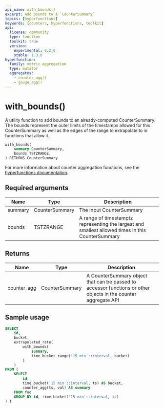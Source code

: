 ```yaml
---
api_name: with_bounds()
excerpt: Add bounds to a `CounterSummary`
topics: [hyperfunctions]
keywords: [counters, hyperfunctions, toolkit]
api:
  license: community
  type: function
  toolkit: true
  version:
    experimental: 0.2.0
    stable: 1.3.0
hyperfunction:
  family: metric aggregation
  type: mutator
  aggregates:
    - counter_agg()
    - gauge_agg()
---
```


# with_bounds() <tag type="toolkit" content="Toolkit" />

A utility function to add bounds to an already-computed CounterSummary. The
bounds represent the outer limits of the timestamps allowed for this
CounterSummary as well as the edges of the range to extrapolate to in functions
that allow it.

```sql
with_bounds(
    summary CounterSummary,
    bounds TSTZRANGE,
) RETURNS CounterSummary
```

For more information about counter aggregation functions, see the
[hyperfunctions documentation][hyperfunctions-counter-agg].

## Required arguments

|Name|Type|Description|
|-|-|-|
|summary|CounterSummary|The input CounterSummary|
|bounds|TSTZRANGE|A range of timestamptz representing the largest and smallest allowed times in this CounterSummary|

## Returns

|Name|Type|Description|
|-|-|-|
|counter_agg|CounterSummary|A CounterSummary object that can be passed to accessor functions or other objects in the counter aggregate API|

## Sample usage

```sql
SELECT
    id,
    bucket,
    extrapolated_rate(
        with_bounds(
            summary,
            time_bucket_range('15 min'::interval, bucket)
        )
    )
FROM (
    SELECT
        id,
        time_bucket('15 min'::interval, ts) AS bucket,
        counter_agg(ts, val) AS summary
    FROM foo
    GROUP BY id, time_bucket('15 min'::interval, ts)
) t
```

[hyperfunctions-counter-agg]: /timescaledb/:currentVersion:/how-to-guides/hyperfunctions/counter-aggregation/
